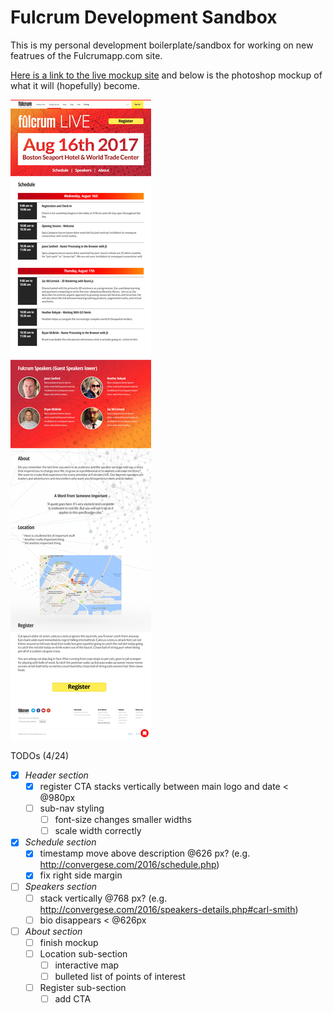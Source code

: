 # Fulcrum Development Sandbox

This is my personal development boilerplate/sandbox for working on new featrues of the Fulcrumapp.com site.

[Here is a link to the live mockup site](http://fulcrum-dev.caleb.surge.sh) and below is the photoshop mockup of what it will (hopefully) become.

![Fulcrum Live website mockup](/public/assets/img/fulcrum-live/1080-foss4g-landing-01.jpg)


TODOs (4/24)
- [x] *_Header section_*
  - [x] register CTA stacks vertically between main logo and date < @980px
  - [ ] sub-nav styling
    - [ ] font-size changes smaller widths
    - [ ] scale width correctly
- [x] *_Schedule section_*
  - [x] timestamp move above description @626 px? (e.g. http://convergese.com/2016/schedule.php)
  - [x] fix right side margin
- [ ] *_Speakers section_*
  - [ ] stack vertically @768 px? (e.g. http://convergese.com/2016/speakers-details.php#carl-smith)
  - [ ] bio disappears < @626px
- [ ] *_About section_*
  - [ ] finish mockup
  - [ ] Location sub-section
    - [ ] interactive map
    - [ ] bulleted list of points of interest
  - [ ] Register sub-section
    - [ ] add CTA
